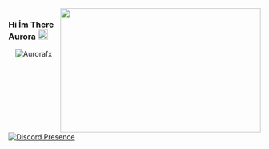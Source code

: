 <img src="https://media.discordapp.net/attachments/881992907203178547/883624524048908378/image0.gif" align="right" width="400" height="250">

### Hi İm There Aurora <img src="https://cdn.discordapp.com/emojis/881601062522454036.png?v=1" height="20px"></h2>


<p align="center"> <img src="https://komarev.com/ghpvc/?username=Aurorafx" alt="Aurorafx" /> </p>



[![Discord Presence](https://lanyard-profile-readme.vercel.app/api/852834797176094721)](https://discord.com/users/852834797176094721)
